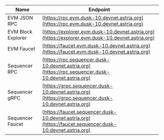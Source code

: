 | Name | Endpoint |
|---|---|
| EVM JSON RPC | [https://rpc.evm.dusk-10.devnet.astria.org](https://rpc.evm.dusk-10.devnet.astria.org) |
| EVM Block Explorer | [https://explorer.evm.dusk-10.devnet.astria.org](https://explorer.evm.dusk-10.devnet.astria.org) |
| EVM Faucet | [https://faucet.evm.dusk-10.devnet.astria.org](https://faucet.evm.dusk-10.devnet.astria.org) |
| Sequencer RPC | [https://rpc.sequencer.dusk-10.devnet.astria.org](https://rpc.sequencer.dusk-10.devnet.astria.org) |
| Sequencer gRPC | [https://grpc.sequencer.dusk-10.devnet.astria.org](https://grpc.sequencer.dusk-10.devnet.astria.org) |
| Sequencer Faucet | [https://faucet.sequencer.dusk-10.devnet.astria.org](https://faucet.sequencer.dusk-10.devnet.astria.org) |
